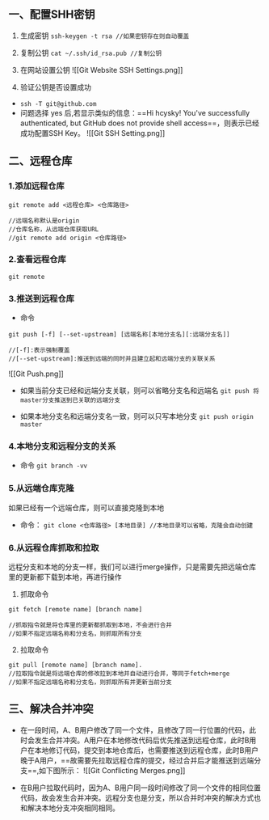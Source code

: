 ## 一、配置SHH密钥
1. 生成密钥
`ssh-keygen -t rsa //如果密钥存在则自动覆盖`

2. 复制公钥
`cat ~/.ssh/id_rsa.pub //复制公钥`

3. 在网站设置公钥
![[Git Website SSH Settings.png]]
4. 验证公钥是否设置成功
+  `ssh -T git@github.com`
+ 问题选择 yes 后,若显示类似的信息：==Hi hcysky! You've successfully authenticated, but GitHub does not provide shell access==，则表示已经成功配置SSH Key。
![[Git SSH Setting.png]]

## 二、远程仓库
### 1.添加远程仓库
```
git remote add <远程仓库> <仓库路径>

//远端名称默认是origin
//仓库名称，从远端仓库获取URL
//git remote add origin <仓库路径>
```

### 2.查看远程仓库
`git remote`

### 3.推送到远程仓库
+ 命令
```
git push [-f] [--set-upstream] [远端名称[本地分支名][:远端分支名]]

//[-f]:表示强制覆盖
//[--set-upstream]:推送到远端的同时并且建立起和远端分支的关联关系
```
![[Git Push.png]]

+ 如果当前分支已经和远端分支关联，则可以省略分支名和远端名
`git push 将master分支推送到已关联的远端分支`

+ 如果本地分支名和远端分支名一致，则可以只写本地分支
`git push origin master`

### 4.本地分支和远程分支的关系
+ 命令
`git branch -vv`

### 5.从远端仓库克隆
如果已经有一个远端仓库，则可以直接克隆到本地
+ 命令：
`git clone <仓库路径> [本地目录] //本地目录可以省略，克隆会自动创建`

### 6.从远程仓库抓取和拉取
远程分支和本地的分支一样，我们可以进行merge操作，只是需要先把远端仓库里的更新都下载到本地，再进行操作
1. 抓取命令
```
git fetch [remote name] [branch name]

//抓取指令就是将仓库里的更新都抓取到本地，不会进行合并
//如果不指定远端名称和分支名，则抓取所有分支
```

2. 拉取命令
```
git pull [remote name] [branch name].
//拉取指令就是将远端仓库的修改拉到本地并自动进行合并，等同于fetch+merge
//如果不指定远端名称和分支名，则抓取所有并更新当前分支
```

## 三、解决合并冲突 
+ 在一段时间，A、B用户修改了同一个文件，且修改了同一行位置的代码，此时会发生合并冲突。A用户在本地修改代码后优先推送到远程仓库，此时B用户在本地修订代码，提交到本地仓库后，也需要推送到远程仓库，此时B用户晚于A用户，==故需要先拉取远程仓库的提交，经过合并后才能推送到远端分支==,如下图所示：
![[Git Conflicting Merges.png]]

+ 在B用户拉取代码时，因为A、B用户同一段时间修改了同一个文件的相同位置代码，故会发生合并冲突。远程分支也是分支，所以合并时冲突的解决方式也和解决本地分支冲突相同相同。
